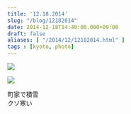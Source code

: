 ```yaml
---
title: '12.18.2014'
slug: "/blog/12182014"
date: 2014-12-18T14:40:00.000+09:00
draft: false
aliases: [ "/2014/12/12182014.html" ]
tags : [kyoto, photo]
---
```


  
![](http://68.media.tumblr.com/413f9a930b3c0e4b7ae97437297771d7/tumblr_ngs60aIKPz1rwrdpxo1_1280.jpg)  

  
  

  
![](http://68.media.tumblr.com/01d623009de413f7a3164d5ce9e46a9a/tumblr_ngs60aIKPz1rwrdpxo2_1280.jpg)  

  
  

町家で積雪  
クソ寒い